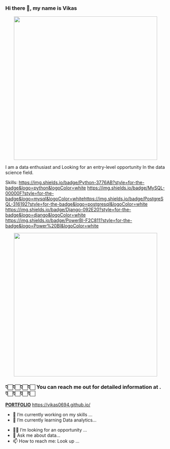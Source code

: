 ### Hi there 👋, my name is Vikas 
<p  align="center"><img height="450" src = "https://media.giphy.com/media/HEURGne9Vj856oivkD/giphy.gif"></p>
<!-- ![](https://media.giphy.com/media/HEURGne9Vj856oivkD/giphy.gif) -->

I am a data enthusiast and Looking for an entry-level opportunity In the data science field.

Skills: 
	https://img.shields.io/badge/Python-3776AB?style=for-the-badge&logo=python&logoColor=white
   https://img.shields.io/badge/MySQL-00000F?style=for-the-badge&logo=mysql&logoColor=whitehttps://img.shields.io/badge/PostgreSQL-316192?style=for-the-badge&logo=postgresql&logoColor=white
   https://img.shields.io/badge/Django-092E20?style=for-the-badge&logo=django&logoColor=white
   https://img.shields.io/badge/PowerBI-F2C811?style=for-the-badge&logo=Power%20BI&logoColor=white
   

<p  align="center"><img height="450" src = "https://media.giphy.com/media/n6mEMqAuYOQ8l8qcEE/giphy.gif"></p>


###            👇🏻👇🏻👇🏻👇🏻 You can reach me out for detailed information at .👇🏻👇🏻👇🏻👇🏻
   [**PORTFOLIO**](https://vikas0694.github.io/)
                                            https://vikas0694.github.io/





- 🔭 I’m currently working on my skills ...
- 🌱 I’m currently learning Data analytics...
<!-- - 👯 I’m looking to collaborate on ... -->
- :technologist: I’m looking for an opportunity ...
- 💬 Ask me about data...
- 📫 How to reach me: Look up ...
<!-- - 😄 Pronouns: ... -->

